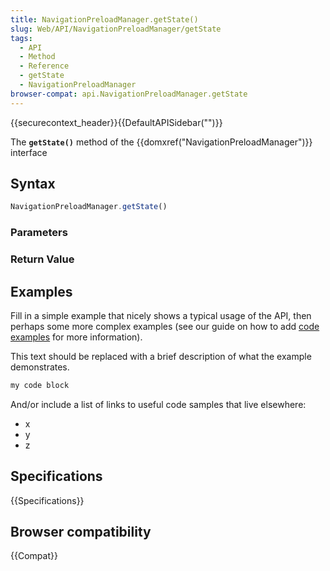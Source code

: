 ```yaml
---
title: NavigationPreloadManager.getState()
slug: Web/API/NavigationPreloadManager/getState
tags:
  - API
  - Method
  - Reference
  - getState
  - NavigationPreloadManager
browser-compat: api.NavigationPreloadManager.getState
---
```

{{securecontext_header}}{{DefaultAPISidebar("")}}

The **`getState()`** method of the {{domxref("NavigationPreloadManager")}} interface 

## Syntax

```js
NavigationPreloadManager.getState()
```

### Parameters



### Return Value



## Examples

Fill in a simple example that nicely shows a typical usage of the API, then perhaps some more complex examples (see our guide on how to add [code examples](/en-US/docs/MDN/Contribute/Structures/Code_examples) for more information).

This text should be replaced with a brief description of what the example demonstrates.

```js
my code block
```

And/or include a list of links to useful code samples that live elsewhere:

*   x
*   y
*   z

## Specifications

{{Specifications}}

## Browser compatibility

{{Compat}}

